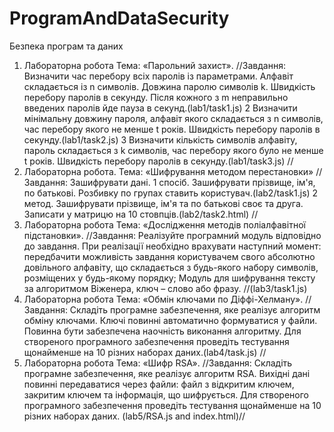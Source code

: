 # ProgramAndDataSecurity
Безпека програм та даних

1. Лабораторна робота
Тема: «Парольний захист».
//Завдання:
Визначити час перебору всіх паролів із параметрами. Алфавіт складається із n
символів. Довжина паролю символів k. Швидкість перебору паролів в секунду.
Після кожного з m неправильно введених паролів йде пауза в секунд.(lab1/task1.js)
2 Визначити мінімальну довжину пароля, алфавіт якого складається з n символів,
час перебору якого не менше t років. Швидкість перебору паролів в секунду.(lab1/task2.js)
3 Визначити кількість символів алфавіту, пароль складається з k символів, час
перебору якого було не менше t років. Швидкість перебору паролів в секунду.(lab1/task3.js)
//
2. Лабораторна робота.
Тема: «Шифрування методом перестановки»
//Завдання:
Зашифрувати дані.
1 спосіб. Зашифрувати прізвище, ім'я, по батькові. Розбивку по групах ставить користувач.(lab2/task1.js)
2 метод. Зашифрувати прізвище, ім'я та по батькові своє та друга. Записати у матрицю на 10 стовпців.(lab2/task2.html)
//
3. Лабораторна робота
Тема: «Дослідження методів поліалфавітної підстановки».
//Завдання:
Реалізуйте програмний модуль відповідно до завдання. При реалізації необхідно врахувати наступний момент: передбачити можливість завдання користувачем свого абсолютно довільного алфавіту, що складається з будь-якого набору символів, розміщених у будь-якому порядку; Модуль для шифрування тексту за алгоритмом Віженера, ключ – слово або фразу.
//(lab3/task1.js)
4. Лабораторна робота
Тема: «Обмін ключами по Діффі-Хелману».
//Завдання: Складіть програмне забезпечення, яке реалізує алгоритм обміну ключами.
Ключі повинні автоматично формуватися у файли. Повинна бути забезпечена наочність виконання алгоритму. Для створеного програмного забезпечення проведіть тестування щонайменше на 10 різних наборах даних.(lab4/task.js)
//
5. Лабораторна робота
Тема: «Шифр RSA».
//Завдання: Складіть програмне забезпечення, яке реалізує алгоритм RSA. Вихідні дані повинні передаватися через файли: файл з відкритим ключем, закритим ключем та інформація, що шифрується. Для створеного програмного забезпечення проведіть тестування щонайменше на 10 різних наборах даних.
(lab5/RSA.js and index.html)//
